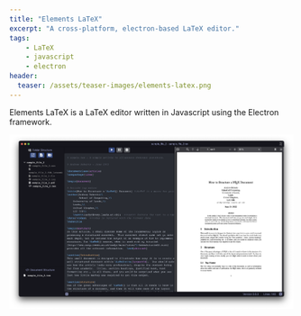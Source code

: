 ```yaml
---
title: "Elements LaTeX"
excerpt: "A cross-platform, electron-based LaTeX editor."
tags:
    - LaTeX
    - javascript
    - electron
header:
  teaser: /assets/teaser-images/elements-latex.png
---
```


Elements LaTeX is a LaTeX editor written in Javascript using the Electron framework. 

![Elements LaTeX](../assets/projects/elements-latex.png)